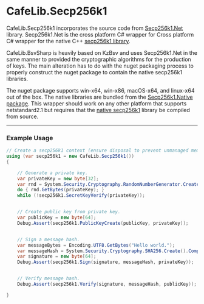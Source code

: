 # CafeLib.Secp256k1

CafeLib.Secp256k1 incorporates the source code from [Secp256k1.Net](https://github.com/MeadowSuite/secp256k1) library.  Secp256k1.Net is the cross platform C# wrapper for Cross platform C# wrapper for the native C++ [secp256k1 library](https://github.com/MeadowSuite/secp256k1/blob/master/Secp256k1.Native.nuspec).

CafeLib.BsvSharp is heavily based on KzBsv and uses Secp256k1.Net in the same manner to provided the cryptographic algorithms for the production of keys.  The main alteration has to do with the nuget packaging process to properly construct the nuget package to contain the native secp256k1 libraries.

The nuget package supports win-x64, win-x86, macOS-x64, and linux-x64 out of the box. The native libraries are bundled from the [Secp256k1.Native package](https://www.nuget.org/packages/Secp256k1.Native/). This wrapper should work on any other platform that supports netstandard2.1 but requires that the [native secp256k1](https://github.com/MeadowSuite/secp256k1) library be compiled from source. 

------

### Example Usage

```csharp
// Create a secp256k1 context (ensure disposal to prevent unmanaged memory leaks).
using (var secp256k1 = new CafeLib.Secp256k1())
{

    // Generate a private key.
    var privateKey = new byte[32];
    var rnd = System.Security.Cryptography.RandomNumberGenerator.Create();
    do { rnd.GetBytes(privateKey); }
    while (!secp256k1.SecretKeyVerify(privateKey));


    // Create public key from private key.
    var publicKey = new byte[64];
    Debug.Assert(secp256k1.PublicKeyCreate(publicKey, privateKey));


    // Sign a message hash.
    var messageBytes = Encoding.UTF8.GetBytes("Hello world.");
    var messageHash = System.Security.Cryptography.SHA256.Create().ComputeHash(messageBytes);
    var signature = new byte[64];
    Debug.Assert(secp256k1.Sign(signature, messageHash, privateKey));


    // Verify message hash.
    Debug.Assert(secp256k1.Verify(signature, messageHash, publicKey));

}
```

